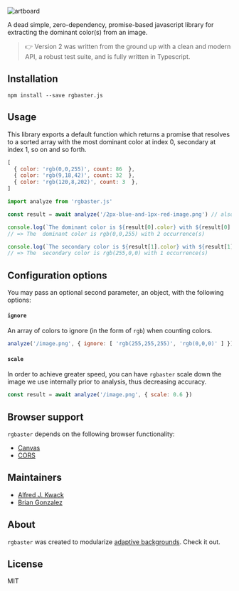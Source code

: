 ![artboard](https://user-images.githubusercontent.com/659829/49244473-bd4ed580-f3c4-11e8-8bf2-498585148910.jpg)

A dead simple, zero-dependency, promise-based javascript library for extracting the dominant color(s) from an image.

> 👉 Version 2 was written from the ground up with a clean and modern API, a robust test suite, and is fully written in Typescript.

## Installation

```
npm install --save rgbaster.js
```

## Usage

This library exports a default function which returns a promise that resolves to a sorted array with
the most dominant color at index 0, secondary at index 1, so on and so forth.

```js
[
  { color: 'rgb(0,0,255)', count: 86  },
  { color: 'rgb(9,18,42)', count: 32  },
  { color: 'rgb(120,8,202)', count: 3  },
]
```

```javascript
import analyze from 'rgbaster.js'

const result = await analyze('/2px-blue-and-1px-red-image.png') // also supports base64 encoded image strings

console.log(`The dominant color is ${result[0].color} with ${result[0].count} occurrence(s)`)
// => The  dominant color is rgb(0,0,255) with 2 occurrence(s)

console.log(`The secondary color is ${result[1].color} with ${result[1].count} occurrence(s)`)
// => The  secondary color is rgb(255,0,0) with 1 occurrence(s)
```


## Configuration options

You may pass an optional second parameter, an object, with the following options:

#### `ignore`

An array of colors to ignore (in the form of `rgb`) when counting colors.

```js
analyze('/image.png', { ignore: [ 'rgb(255,255,255)', 'rgb(0,0,0)' ] })
```

#### `scale`

In order to achieve greater speed, you can have `rgbaster` scale down the image we use internally prior to analysis, thus decreasing accuracy.

```js
const result = await analyze('/image.png', { scale: 0.6 })
```

## Browser support

`rgbaster` depends on the following browser functionality:

* [Canvas](http://caniuse.com/#feat=canvas)
* [CORS](http://caniuse.com/#feat=cors)

## Maintainers

- [Alfred J. Kwack](https://github.com/AlfredJKwack)
- [Brian Gonzalez](https://github.com/briangonzalez)

## About

`rgbaster` was created to modularize [adaptive backgrounds](http://briangonzalez.github.io/jquery.adaptive-backgrounds.js/). Check it out.

License
-------
MIT
